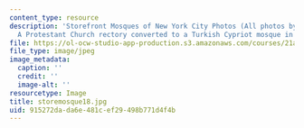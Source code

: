 ```yaml
---
content_type: resource
description: 'Storefront Mosques of New York City Photos (All photos by Susan Slyomovics):
  A Protestant Church rectory converted to a Turkish Cypriot mosque in the Bronx.'
file: https://ol-ocw-studio-app-production.s3.amazonaws.com/courses/21a-453-anthropology-of-the-middle-east-spring-2004/915272dada6e481cef29498b771d4f4b_storemosque18.jpg
file_type: image/jpeg
image_metadata:
  caption: ''
  credit: ''
  image-alt: ''
resourcetype: Image
title: storemosque18.jpg
uid: 915272da-da6e-481c-ef29-498b771d4f4b
---
```


